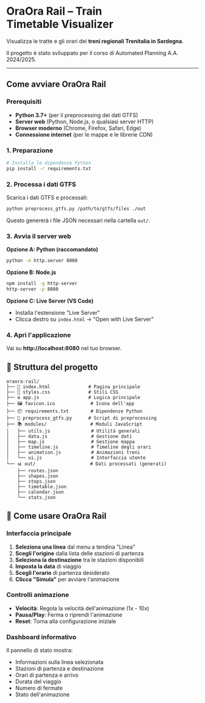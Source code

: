 # OraOra Rail – Train Timetable Visualizer

Visualizza le tratte e gli orari dei **treni regionali Trenitalia in Sardegna**.

Il progetto è stato sviluppato per il corso di Automated Planning A.A. 2024/2025.

---
## Come avviare OraOra Rail

### Prerequisiti

- **Python 3.7+** (per il preprocessing dei dati GTFS)
- **Server web** (Python, Node.js, o qualsiasi server HTTP)
- **Browser moderno** (Chrome, Firefox, Safari, Edge)
- **Connessione internet** (per le mappe e le librerie CDN)

### 1. Preparazione

```bash
# Installa le dipendenze Python
pip install -r requirements.txt
```

### 2. Processa i dati GTFS

Scarica i dati GTFS e processali:

```bash
python preprocess_gtfs.py /path/to/gtfs/files ./out
```

Questo genererà i file JSON necessari nella cartella `out/`.

### 3. Avvia il server web

**Opzione A: Python (raccomandato)**
```bash
python -m http.server 8080
```

**Opzione B: Node.js**
```bash
npm install -g http-server
http-server -p 8080
```

**Opzione C: Live Server (VS Code)**
- Installa l'estensione "Live Server"
- Clicca destro su `index.html` → "Open with Live Server"

### 4. Apri l'applicazione

Vai su **http://localhost:8080** nel tuo browser.

## 📁 Struttura del progetto

```
oraora-rail/
├── 📄 index.html              # Pagina principale
├── 🎨 styles.css              # Stili CSS
├── ⚙️ app.js                  # Logica principale
├── 🖼️ favicon.ico             # Icona dell'app
├── 📦 requirements.txt        # Dipendenze Python
├── 🐍 preprocess_gtfs.py      # Script di preprocessing
├── 📚 modules/                # Moduli JavaScript
│   ├── utils.js               # Utilità generali
│   ├── data.js                # Gestione dati
│   ├── map.js                 # Gestione mappa
│   ├── timeline.js            # Timeline degli orari
│   ├── animation.js           # Animazioni treni
│   └── ui.js                  # Interfaccia utente
└── 📊 out/                    # Dati processati (generati)
    ├── routes.json
    ├── shapes.json
    ├── stops.json
    ├── timetable.json
    ├── calendar.json
    └── stats.json
```

## 🎯 Come usare OraOra Rail

### Interfaccia principale

1. **Seleziona una linea** dal menu a tendina "Linea"
2. **Scegli l'origine** dalla lista delle stazioni di partenza
3. **Seleziona la destinazione** tra le stazioni disponibili
4. **Imposta la data** di viaggio
5. **Scegli l'orario** di partenza desiderato
6. **Clicca "Simula"** per avviare l'animazione

### Controlli animazione

- **Velocità**: Regola la velocità dell'animazione (1x - 10x)
- **Pausa/Play**: Ferma o riprendi l'animazione
- **Reset**: Torna alla configurazione iniziale

### Dashboard informativo

Il pannello di stato mostra:
- Informazioni sulla linea selezionata
- Stazioni di partenza e destinazione
- Orari di partenza e arrivo
- Durata del viaggio
- Numero di fermate
- Stato dell'animazione
